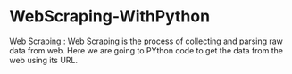 # WebScraping-WithPython
Web Scraping : Web Scraping is the process of collecting and parsing raw data from web. Here we are going to PYthon code to get the data from the web using its URL.
